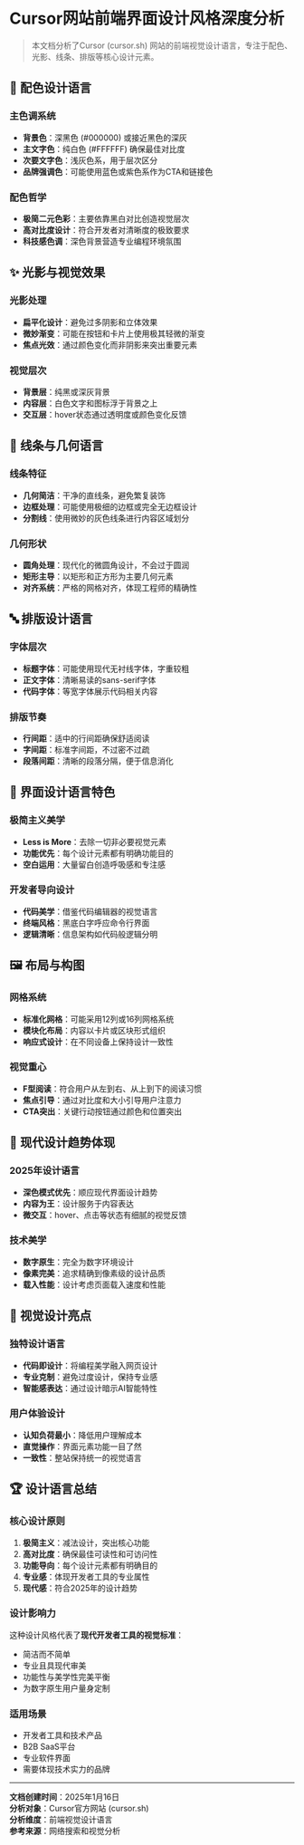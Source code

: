 # Cursor网站前端界面设计风格深度分析

> 本文档分析了Cursor (cursor.sh) 网站的前端视觉设计语言，专注于配色、光影、线条、排版等核心设计元素。

## 🎨 **配色设计语言**

### **主色调系统**
- **背景色**：深黑色 (#000000) 或接近黑色的深灰
- **主文字色**：纯白色 (#FFFFFF) 确保最佳对比度
- **次要文字色**：浅灰色系，用于层次区分
- **品牌强调色**：可能使用蓝色或紫色系作为CTA和链接色

### **配色哲学**
- **极简二元色彩**：主要依靠黑白对比创造视觉层次
- **高对比度设计**：符合开发者对清晰度的极致要求
- **科技感色调**：深色背景营造专业编程环境氛围

## ✨ **光影与视觉效果**

### **光影处理**
- **扁平化设计**：避免过多阴影和立体效果
- **微妙渐变**：可能在按钮和卡片上使用极其轻微的渐变
- **焦点光效**：通过颜色变化而非阴影来突出重要元素

### **视觉层次**
- **背景层**：纯黑或深灰背景
- **内容层**：白色文字和图标浮于背景之上
- **交互层**：hover状态通过透明度或颜色变化反馈

## 📏 **线条与几何语言**

### **线条特征**
- **几何简洁**：干净的直线条，避免繁复装饰
- **边框处理**：可能使用极细的边框或完全无边框设计
- **分割线**：使用微妙的灰色线条进行内容区域划分

### **几何形状**
- **圆角处理**：现代化的微圆角设计，不会过于圆润
- **矩形主导**：以矩形和正方形为主要几何元素
- **对齐系统**：严格的网格对齐，体现工程师的精确性

## 🔤 **排版设计语言**

### **字体层次**
- **标题字体**：可能使用现代无衬线字体，字重较粗
- **正文字体**：清晰易读的sans-serif字体
- **代码字体**：等宽字体展示代码相关内容

### **排版节奏**
- **行间距**：适中的行间距确保舒适阅读
- **字间距**：标准字间距，不过密不过疏
- **段落间距**：清晰的段落分隔，便于信息消化

## 🎯 **界面设计语言特色**

### **极简主义美学**
- **Less is More**：去除一切非必要视觉元素
- **功能优先**：每个设计元素都有明确功能目的
- **空白运用**：大量留白创造呼吸感和专注感

### **开发者导向设计**
- **代码美学**：借鉴代码编辑器的视觉语言
- **终端风格**：黑底白字呼应命令行界面
- **逻辑清晰**：信息架构如代码般逻辑分明

## 🖼️ **布局与构图**

### **网格系统**
- **标准化网格**：可能采用12列或16列网格系统
- **模块化布局**：内容以卡片或区块形式组织
- **响应式设计**：在不同设备上保持设计一致性

### **视觉重心**
- **F型阅读**：符合用户从左到右、从上到下的阅读习惯
- **焦点引导**：通过对比度和大小引导用户注意力
- **CTA突出**：关键行动按钮通过颜色和位置突出

## 🔮 **现代设计趋势体现**

### **2025年设计语言**
- **深色模式优先**：顺应现代界面设计趋势
- **内容为王**：设计服务于内容表达
- **微交互**：hover、点击等状态有细腻的视觉反馈

### **技术美学**
- **数字原生**：完全为数字环境设计
- **像素完美**：追求精确到像素级的设计品质
- **载入性能**：设计考虑页面载入速度和性能

## 🎨 **视觉设计亮点**

### **独特设计语言**
- **代码即设计**：将编程美学融入网页设计
- **专业克制**：避免过度设计，保持专业感
- **智能感表达**：通过设计暗示AI智能特性

### **用户体验设计**
- **认知负荷最小**：降低用户理解成本
- **直觉操作**：界面元素功能一目了然
- **一致性**：整站保持统一的视觉语言

## 🏆 **设计语言总结**

### **核心设计原则**
1. **极简主义**：减法设计，突出核心功能
2. **高对比度**：确保最佳可读性和可访问性
3. **功能导向**：每个设计元素都有明确目的
4. **专业感**：体现开发者工具的专业属性
5. **现代感**：符合2025年的设计趋势

### **设计影响力**
这种设计风格代表了**现代开发者工具的视觉标准**：
- 简洁而不简单
- 专业且具现代审美
- 功能性与美学性完美平衡
- 为数字原生用户量身定制

### **适用场景**
- 开发者工具和技术产品
- B2B SaaS平台
- 专业软件界面
- 需要体现技术实力的品牌

---

**文档创建时间**：2025年1月16日  
**分析对象**：Cursor官方网站 (cursor.sh)  
**分析维度**：前端视觉设计语言  
**参考来源**：网络搜索和视觉分析